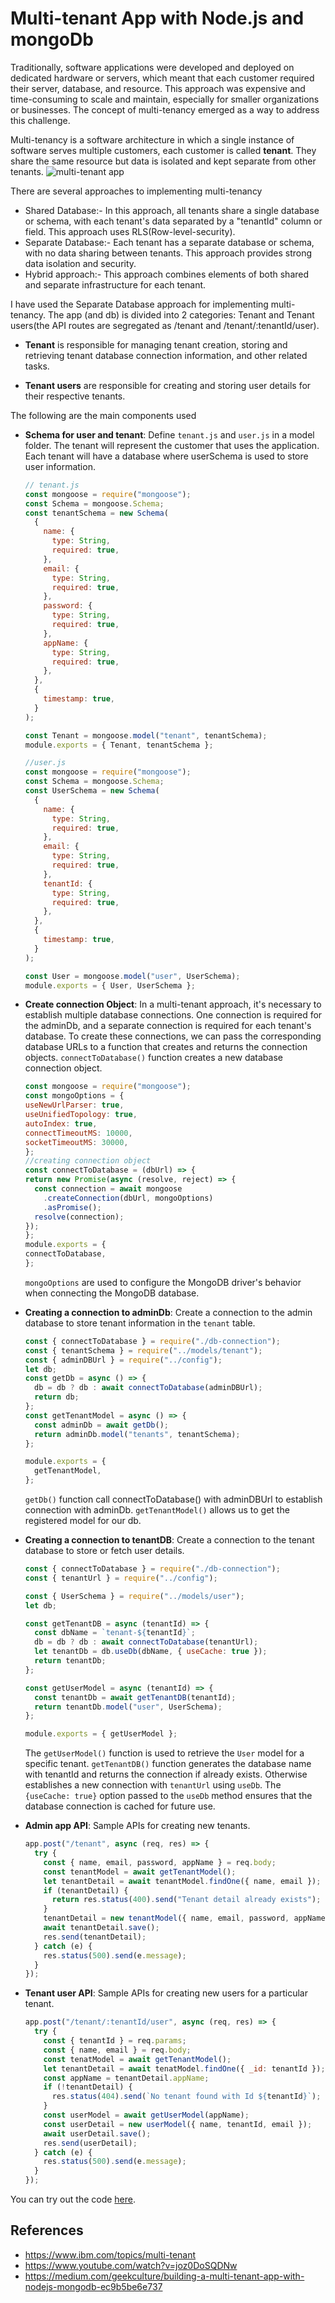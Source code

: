 # Multi-tenant App with Node.js and mongoDb

Traditionally, software applications were developed and deployed on dedicated hardware or servers, which meant that each customer required their server, database, and resource. This approach was expensive and time-consuming to scale and maintain, especially for smaller organizations or businesses. The concept of multi-tenancy emerged as a way to address this challenge.

Multi-tenancy is a software architecture in which a single instance of software serves multiple customers, each customer is called **tenant**. They share the same resource but data is isolated and kept separate from other tenants.
![multi-tenant app](https://user-images.githubusercontent.com/91577031/225214500-ef2823c9-5d77-41c4-adac-7020406df2b5.png)

There are several approaches to implementing multi-tenancy

- Shared Database:- In this approach, all tenants share a single database or schema, with each tenant's data separated by a "tenantId" column or field. This approach uses RLS(Row-level-security).
- Separate Database:- Each tenant has a separate database or schema, with no data sharing between tenants. This approach provides strong data isolation and security.
- Hybrid approach:- This approach combines elements of both shared and separate infrastructure for each tenant.

I have used the Separate Database approach for implementing multi-tenancy. The app (and db) is divided into 2 categories: Tenant and Tenant users(the API routes are segregated as /tenant and /tenant/:tenantId/user).

- **Tenant** is responsible for managing tenant creation, storing and retrieving tenant database connection information, and other related tasks.

- **Tenant users** are responsible for creating and storing user details for their respective tenants.

The following are the main components used

- **Schema for user and tenant**: Define `tenant.js` and `user.js` in a model folder. The tenant will represent the customer that uses the application. Each tenant will have a database where userSchema is used to store user information.
    ``` js
    // tenant.js
    const mongoose = require("mongoose");
    const Schema = mongoose.Schema;
    const tenantSchema = new Schema(
      {
        name: {
          type: String,
          required: true,
        },
        email: {
          type: String,
          required: true,
        },
        password: {
          type: String,
          required: true,
        },
        appName: {
          type: String,
          required: true,
        },
      },
      {
        timestamp: true,
      }
    );

    const Tenant = mongoose.model("tenant", tenantSchema);
    module.exports = { Tenant, tenantSchema };

    ```

    ``` js
    //user.js
    const mongoose = require("mongoose");
    const Schema = mongoose.Schema;
    const UserSchema = new Schema(
      {
        name: {
          type: String,
          required: true,
        },
        email: {
          type: String,
          required: true,
        },
        tenantId: {
          type: String,
          required: true,
        },
      },
      {
        timestamp: true,
      }
    );

    const User = mongoose.model("user", UserSchema);
    module.exports = { User, UserSchema };

    ```

- **Create connection Object**: In a multi-tenant approach, it's necessary to establish multiple database connections. One connection is required for the adminDb, and a separate connection is required for each tenant's database. To create these connections, we can pass the corresponding database URLs to a function that creates and returns the connection objects. `connectToDatabase()` function creates a new database connection object.

    ``` js
    const mongoose = require("mongoose");
    const mongoOptions = {
    useNewUrlParser: true,
    useUnifiedTopology: true,
    autoIndex: true,
    connectTimeoutMS: 10000,
    socketTimeoutMS: 30000,
    };
    //creating connection object
    const connectToDatabase = (dbUrl) => {
    return new Promise(async (resolve, reject) => {
      const connection = await mongoose
        .createConnection(dbUrl, mongoOptions)
        .asPromise();
      resolve(connection);
    });
    };
    module.exports = {
    connectToDatabase,
    };
    ```
  `mongoOptions` are used to configure the MongoDB driver's behavior when connecting the MongoDB database.

- **Creating a connection to adminDb**: Create a connection to the admin database to store tenant information in the `tenant` table.

    ``` js
    const { connectToDatabase } = require("./db-connection");
    const { tenantSchema } = require("../models/tenant");
    const { adminDBUrl } = require("../config");
    let db;
    const getDb = async () => {
      db = db ? db : await connectToDatabase(adminDBUrl);
      return db;
    };
    const getTenantModel = async () => {
      const adminDb = await getDb();
      return adminDb.model("tenants", tenantSchema);
    };

    module.exports = {
      getTenantModel,
    };
    ```
    `getDb()` function call connectToDatabase() with adminDBUrl to establish connection with adminDb. 
    `getTenantModel()` allows us to get the registered model for our db.

- **Creating a connection to tenantDB**: Create a connection to the tenant database to store or fetch user details.

    ``` js
    const { connectToDatabase } = require("./db-connection");
    const { tenantUrl } = require("../config");

    const { UserSchema } = require("../models/user");
    let db;

    const getTenantDB = async (tenantId) => {
      const dbName = `tenant-${tenantId}`;
      db = db ? db : await connectToDatabase(tenantUrl);
      let tenantDb = db.useDb(dbName, { useCache: true });
      return tenantDb;
    };

    const getUserModel = async (tenantId) => {
      const tenantDb = await getTenantDB(tenantId);
      return tenantDb.model("user", UserSchema);
    };

    module.exports = { getUserModel };
    ```
   The `getUserModel()` function is used to retrieve the `User` model for a specific tenant. `getTenantDB()` function generates the database name with tenantId and returns the connection if already exists. Otherwise establishes a new connection with `tenantUrl` using `useDb`.
The `{useCache: true}` option passed to the `useDb` method ensures that the database connection is cached for future use.
- **Admin app API**: Sample APIs for creating new tenants.
    ``` js
    app.post("/tenant", async (req, res) => {
      try {
        const { name, email, password, appName } = req.body;
        const tenantModel = await getTenantModel();
        let tenantDetail = await tenantModel.findOne({ name, email });
        if (tenantDetail) {
          return res.status(400).send("Tenant detail already exists");
        }
        tenantDetail = new tenantModel({ name, email, password, appName });
        await tenantDetail.save();
        res.send(tenantDetail);
      } catch (e) {
        res.status(500).send(e.message);
      }
    });
    ```

- **Tenant user API**: Sample APIs for creating new users for a particular tenant.

    ``` js
    app.post("/tenant/:tenantId/user", async (req, res) => {
      try {
        const { tenantId } = req.params;
        const { name, email } = req.body;
        const tenatModel = await getTenantModel();
        let tenantDetail = await tenatModel.findOne({ _id: tenantId });
        const appName = tenantDetail.appName;
        if (!tenantDetail) {
          res.status(404).send(`No tenant found with Id ${tenantId}`);
        }
        const userModel = await getUserModel(appName);
        const userDetail = new userModel({ name, tenantId, email });
        await userDetail.save();
        res.send(userDetail);
      } catch (e) {
        res.status(500).send(e.message);
      }
    });
    ```

You can try out the code [here](https://github.com/varsha766/MultiTanentDemo).

## References
- https://www.ibm.com/topics/multi-tenant
- https://www.youtube.com/watch?v=joz0DoSQDNw
- https://medium.com/geekculture/building-a-multi-tenant-app-with-nodejs-mongodb-ec9b5be6e737
